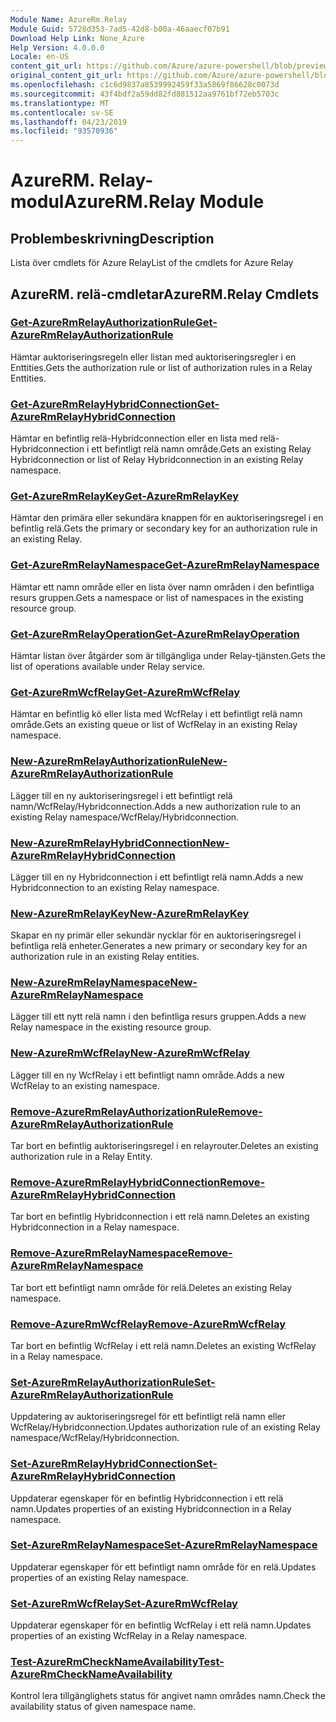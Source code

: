 ```yaml
---
Module Name: AzureRm.Relay
Module Guid: 5728d353-7ad5-42d8-b00a-46aaecf07b91
Download Help Link: None_Azure
Help Version: 4.0.0.0
Locale: en-US
content_git_url: https://github.com/Azure/azure-powershell/blob/preview/src/ResourceManager/Relay/Commands.Relay/help/AzureRM.Relay.md
original_content_git_url: https://github.com/Azure/azure-powershell/blob/preview/src/ResourceManager/Relay/Commands.Relay/help/AzureRM.Relay.md
ms.openlocfilehash: c1c6d9837a8539992459f33a5869f86628c0073d
ms.sourcegitcommit: 43f4bdf2a59dd82fd881512aa9761bf72eb5703c
ms.translationtype: MT
ms.contentlocale: sv-SE
ms.lasthandoff: 04/23/2019
ms.locfileid: "93570936"
---
```

# <span data-ttu-id="7a11e-101">AzureRM. Relay-modul</span><span class="sxs-lookup"><span data-stu-id="7a11e-101">AzureRM.Relay Module</span></span>
## <span data-ttu-id="7a11e-102">Problembeskrivning</span><span class="sxs-lookup"><span data-stu-id="7a11e-102">Description</span></span>
<span data-ttu-id="7a11e-103">Lista över cmdlets för Azure Relay</span><span class="sxs-lookup"><span data-stu-id="7a11e-103">List of the cmdlets for Azure Relay</span></span>

## <span data-ttu-id="7a11e-104">AzureRM. relä-cmdletar</span><span class="sxs-lookup"><span data-stu-id="7a11e-104">AzureRM.Relay Cmdlets</span></span>
### [<span data-ttu-id="7a11e-105">Get-AzureRmRelayAuthorizationRule</span><span class="sxs-lookup"><span data-stu-id="7a11e-105">Get-AzureRmRelayAuthorizationRule</span></span>](Get-AzureRmRelayAuthorizationRule.md)
<span data-ttu-id="7a11e-106">Hämtar auktoriseringsregeln eller listan med auktoriseringsregler i en Enttities.</span><span class="sxs-lookup"><span data-stu-id="7a11e-106">Gets the authorization rule or list of authorization rules in a Relay Enttities.</span></span>

### [<span data-ttu-id="7a11e-107">Get-AzureRmRelayHybridConnection</span><span class="sxs-lookup"><span data-stu-id="7a11e-107">Get-AzureRmRelayHybridConnection</span></span>](Get-AzureRmRelayHybridConnection.md)
<span data-ttu-id="7a11e-108">Hämtar en befintlig relä-Hybridconnection eller en lista med relä-Hybridconnection i ett befintligt relä namn område.</span><span class="sxs-lookup"><span data-stu-id="7a11e-108">Gets an existing Relay Hybridconnection or list of Relay Hybridconnection in an existing Relay namespace.</span></span>

### [<span data-ttu-id="7a11e-109">Get-AzureRmRelayKey</span><span class="sxs-lookup"><span data-stu-id="7a11e-109">Get-AzureRmRelayKey</span></span>](Get-AzureRmRelayKey.md)
<span data-ttu-id="7a11e-110">Hämtar den primära eller sekundära knappen för en auktoriseringsregel i en befintlig relä.</span><span class="sxs-lookup"><span data-stu-id="7a11e-110">Gets the primary or secondary key for an authorization rule in an existing Relay.</span></span>

### [<span data-ttu-id="7a11e-111">Get-AzureRmRelayNamespace</span><span class="sxs-lookup"><span data-stu-id="7a11e-111">Get-AzureRmRelayNamespace</span></span>](Get-AzureRmRelayNamespace.md)
<span data-ttu-id="7a11e-112">Hämtar ett namn område eller en lista över namn områden i den befintliga resurs gruppen.</span><span class="sxs-lookup"><span data-stu-id="7a11e-112">Gets a namespace or list of namespaces in the existing resource group.</span></span>

### [<span data-ttu-id="7a11e-113">Get-AzureRmRelayOperation</span><span class="sxs-lookup"><span data-stu-id="7a11e-113">Get-AzureRmRelayOperation</span></span>](Get-AzureRmRelayOperation.md)
<span data-ttu-id="7a11e-114">Hämtar listan över åtgärder som är tillgängliga under Relay-tjänsten.</span><span class="sxs-lookup"><span data-stu-id="7a11e-114">Gets the list of operations available under Relay service.</span></span>

### [<span data-ttu-id="7a11e-115">Get-AzureRmWcfRelay</span><span class="sxs-lookup"><span data-stu-id="7a11e-115">Get-AzureRmWcfRelay</span></span>](Get-AzureRmWcfRelay.md)
<span data-ttu-id="7a11e-116">Hämtar en befintlig kö eller lista med WcfRelay i ett befintligt relä namn område.</span><span class="sxs-lookup"><span data-stu-id="7a11e-116">Gets an existing queue or list of WcfRelay in an existing Relay namespace.</span></span>

### [<span data-ttu-id="7a11e-117">New-AzureRmRelayAuthorizationRule</span><span class="sxs-lookup"><span data-stu-id="7a11e-117">New-AzureRmRelayAuthorizationRule</span></span>](New-AzureRmRelayAuthorizationRule.md)
<span data-ttu-id="7a11e-118">Lägger till en ny auktoriseringsregel i ett befintligt relä namn/WcfRelay/Hybridconnection.</span><span class="sxs-lookup"><span data-stu-id="7a11e-118">Adds a new authorization rule to an existing Relay namespace/WcfRelay/Hybridconnection.</span></span>

### [<span data-ttu-id="7a11e-119">New-AzureRmRelayHybridConnection</span><span class="sxs-lookup"><span data-stu-id="7a11e-119">New-AzureRmRelayHybridConnection</span></span>](New-AzureRmRelayHybridConnection.md)
<span data-ttu-id="7a11e-120">Lägger till en ny Hybridconnection i ett befintligt relä namn.</span><span class="sxs-lookup"><span data-stu-id="7a11e-120">Adds a new Hybridconnection to an existing Relay namespace.</span></span>

### [<span data-ttu-id="7a11e-121">New-AzureRmRelayKey</span><span class="sxs-lookup"><span data-stu-id="7a11e-121">New-AzureRmRelayKey</span></span>](New-AzureRmRelayKey.md)
<span data-ttu-id="7a11e-122">Skapar en ny primär eller sekundär nycklar för en auktoriseringsregel i befintliga relä enheter.</span><span class="sxs-lookup"><span data-stu-id="7a11e-122">Generates a new primary or secondary key for an authorization rule in an existing Relay entities.</span></span>

### [<span data-ttu-id="7a11e-123">New-AzureRmRelayNamespace</span><span class="sxs-lookup"><span data-stu-id="7a11e-123">New-AzureRmRelayNamespace</span></span>](New-AzureRmRelayNamespace.md)
<span data-ttu-id="7a11e-124">Lägger till ett nytt relä namn i den befintliga resurs gruppen.</span><span class="sxs-lookup"><span data-stu-id="7a11e-124">Adds a new Relay namespace in the existing resource group.</span></span>

### [<span data-ttu-id="7a11e-125">New-AzureRmWcfRelay</span><span class="sxs-lookup"><span data-stu-id="7a11e-125">New-AzureRmWcfRelay</span></span>](New-AzureRmWcfRelay.md)
<span data-ttu-id="7a11e-126">Lägger till en ny WcfRelay i ett befintligt namn område.</span><span class="sxs-lookup"><span data-stu-id="7a11e-126">Adds a new WcfRelay to an existing namespace.</span></span>

### [<span data-ttu-id="7a11e-127">Remove-AzureRmRelayAuthorizationRule</span><span class="sxs-lookup"><span data-stu-id="7a11e-127">Remove-AzureRmRelayAuthorizationRule</span></span>](Remove-AzureRmRelayAuthorizationRule.md)
<span data-ttu-id="7a11e-128">Tar bort en befintlig auktoriseringsregel i en relayrouter.</span><span class="sxs-lookup"><span data-stu-id="7a11e-128">Deletes an existing authorization rule in a Relay Entity.</span></span>

### [<span data-ttu-id="7a11e-129">Remove-AzureRmRelayHybridConnection</span><span class="sxs-lookup"><span data-stu-id="7a11e-129">Remove-AzureRmRelayHybridConnection</span></span>](Remove-AzureRmRelayHybridConnection.md)
<span data-ttu-id="7a11e-130">Tar bort en befintlig Hybridconnection i ett relä namn.</span><span class="sxs-lookup"><span data-stu-id="7a11e-130">Deletes an existing Hybridconnection in a Relay namespace.</span></span>

### [<span data-ttu-id="7a11e-131">Remove-AzureRmRelayNamespace</span><span class="sxs-lookup"><span data-stu-id="7a11e-131">Remove-AzureRmRelayNamespace</span></span>](Remove-AzureRmRelayNamespace.md)
<span data-ttu-id="7a11e-132">Tar bort ett befintligt namn område för relä.</span><span class="sxs-lookup"><span data-stu-id="7a11e-132">Deletes an existing Relay namespace.</span></span>

### [<span data-ttu-id="7a11e-133">Remove-AzureRmWcfRelay</span><span class="sxs-lookup"><span data-stu-id="7a11e-133">Remove-AzureRmWcfRelay</span></span>](Remove-AzureRmWcfRelay.md)
<span data-ttu-id="7a11e-134">Tar bort en befintlig WcfRelay i ett relä namn.</span><span class="sxs-lookup"><span data-stu-id="7a11e-134">Deletes an existing WcfRelay in a Relay namespace.</span></span>

### [<span data-ttu-id="7a11e-135">Set-AzureRmRelayAuthorizationRule</span><span class="sxs-lookup"><span data-stu-id="7a11e-135">Set-AzureRmRelayAuthorizationRule</span></span>](Set-AzureRmRelayAuthorizationRule.md)
<span data-ttu-id="7a11e-136">Uppdatering av auktoriseringsregel för ett befintligt relä namn eller WcfRelay/Hybridconnection.</span><span class="sxs-lookup"><span data-stu-id="7a11e-136">Updates authorization rule of an existing Relay namespace/WcfRelay/Hybridconnection.</span></span>

### [<span data-ttu-id="7a11e-137">Set-AzureRmRelayHybridConnection</span><span class="sxs-lookup"><span data-stu-id="7a11e-137">Set-AzureRmRelayHybridConnection</span></span>](Set-AzureRmRelayHybridConnection.md)
<span data-ttu-id="7a11e-138">Uppdaterar egenskaper för en befintlig Hybridconnection i ett relä namn.</span><span class="sxs-lookup"><span data-stu-id="7a11e-138">Updates properties of an existing Hybridconnection in a Relay namespace.</span></span>

### [<span data-ttu-id="7a11e-139">Set-AzureRmRelayNamespace</span><span class="sxs-lookup"><span data-stu-id="7a11e-139">Set-AzureRmRelayNamespace</span></span>](Set-AzureRmRelayNamespace.md)
<span data-ttu-id="7a11e-140">Uppdaterar egenskaper för ett befintligt namn område för en relä.</span><span class="sxs-lookup"><span data-stu-id="7a11e-140">Updates properties of an existing Relay namespace.</span></span>

### [<span data-ttu-id="7a11e-141">Set-AzureRmWcfRelay</span><span class="sxs-lookup"><span data-stu-id="7a11e-141">Set-AzureRmWcfRelay</span></span>](Set-AzureRmWcfRelay.md)
<span data-ttu-id="7a11e-142">Uppdaterar egenskaper för en befintlig WcfRelay i ett relä namn.</span><span class="sxs-lookup"><span data-stu-id="7a11e-142">Updates properties of an existing WcfRelay in a Relay namespace.</span></span>

### [<span data-ttu-id="7a11e-143">Test-AzureRmCheckNameAvailability</span><span class="sxs-lookup"><span data-stu-id="7a11e-143">Test-AzureRmCheckNameAvailability</span></span>](Test-AzureRmCheckNameAvailability.md)
<span data-ttu-id="7a11e-144">Kontrol lera tillgänglighets status för angivet namn områdes namn.</span><span class="sxs-lookup"><span data-stu-id="7a11e-144">Check the availability status of given namespace name.</span></span>

